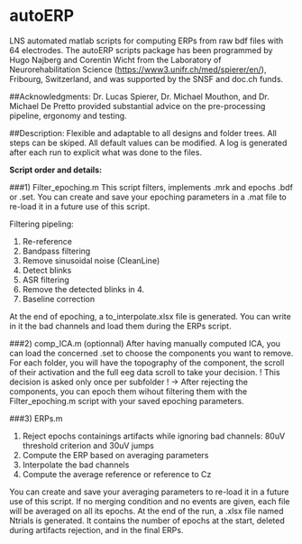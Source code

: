 # autoERP
LNS automated matlab scripts for computing ERPs from raw bdf files with 64 electrodes.
The autoERP scripts package has been programmed by Hugo Najberg and Corentin Wicht from the Laboratory of Neurorehabilitation Science (https://www3.unifr.ch/med/spierer/en/), Fribourg, Switzerland, and was supported by the SNSF and doc.ch funds.

##Acknowledgments: 
Dr. Lucas Spierer, Dr. Michael Mouthon, and Dr. Michael De Pretto provided substantial advice on the pre-processing pipeline, ergonomy and testing.

##Description:
Flexible and adaptable to all designs and folder trees.
All steps can be skiped. All default values can be modified.
A log is generated after each run to explicit what was done to the files.

**__Script order and details:__**

###1) Filter_epoching.m
This script filters, implements .mrk and epochs .bdf or .set.
You can create and save your epoching parameters in a .mat file to re-load it in a future use of this script.

Filtering pipeling:
1. Re-reference
2. Bandpass filtering
3. Remove sinusoidal noise (CleanLine)
4. Detect blinks
5. ASR filtering
6. Remove the detected blinks in 4.
7. Baseline correction

At the end of epoching, a to_interpolate.xlsx file is generated. You can write in it the bad channels and load them during the ERPs script.

###2) comp_ICA.m (optionnal)
After having manually computed ICA, you can load the concerned .set to choose the components you want to remove.
For each folder, you will have the topography of the component, the scroll of their activation and the full eeg data scroll to take your decision. ! This decision is asked only once per subfolder !
-> After rejecting the components, you can epoch them wihout filtering them with the Filter_epoching.m script with your saved epoching parameters.


###3) ERPs.m
1. Reject epochs containings artifacts while ignoring bad channels: 80uV threshold criterion and 30uV jumps
2. Compute the ERP based on averaging parameters 
4. Interpolate the bad channels
5. Compute the average reference or reference to Cz

You can create and save your averaging parameters to re-load it in a future use of this script.
If no merging condition and no events are given, each file will be averaged on all its epochs.
At the end of the run, a .xlsx file named Ntrials is generated. It contains the number of epochs at the start, deleted during artifacts rejection, and in the final ERPs.


